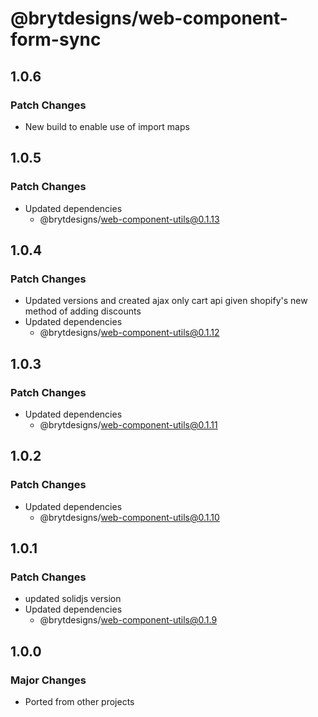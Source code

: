 # @brytdesigns/web-component-form-sync

## 1.0.6

### Patch Changes

- New build to enable use of import maps

## 1.0.5

### Patch Changes

- Updated dependencies
  - @brytdesigns/web-component-utils@0.1.13

## 1.0.4

### Patch Changes

- Updated versions and created ajax only cart api given shopify's new method of adding discounts
- Updated dependencies
  - @brytdesigns/web-component-utils@0.1.12

## 1.0.3

### Patch Changes

- Updated dependencies
  - @brytdesigns/web-component-utils@0.1.11

## 1.0.2

### Patch Changes

- Updated dependencies
  - @brytdesigns/web-component-utils@0.1.10

## 1.0.1

### Patch Changes

- updated solidjs version
- Updated dependencies
  - @brytdesigns/web-component-utils@0.1.9

## 1.0.0

### Major Changes

- Ported from other projects
